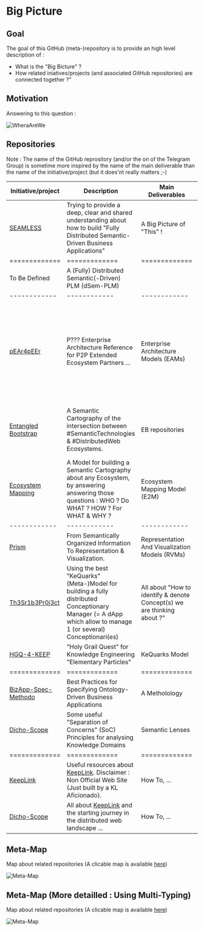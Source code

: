 Big Picture
==

Goal
-
The goal of this GitHub (meta-)repository is to provide an high level description of :
* What is the "Big Bicture" ?
* How related iniatives/projects (and associated GitHub repositories) are connected together ?"

Motivation
-
Answering to this question :

![WheraAreWe](https://github.com/iPlumb3r/BigPicture/blob/master/Images/SoWhereAreWeExactly.png)

Repositories
-
Note : The name of the GitHub reprository (and/or the on of the Telegram Group) is sometime more inspired by the name of the main deliverable than the name of the initiative/project (but it does'nt really matters ;-)

<table>
    <thead>
        <tr>
            <th>Initiative/project</th>
            <th>Description</th>
            <th>Main Deliverables</th>
            <th>Comment</th>
            <th>Telegram</th>
        </tr>
    </thead>
    <tbody>
        <tr>
            <td><a href="https://github.com/iPlumb3r/BigPicture">SEAMLESS</a></td>
            <td>Trying to provide a deep, clear and shared understanding about how to build "Fully Distributed Semantic-Driven Business Applications"</td>
            <td>A Big Picture of "This" !</td>
            <td>And potentialy - also - a RoadMap (but not now)</td>
            <td><a href="https://t.me/dSemBigPicture">Big Picture</a></td>
        </tr>
        <tr>
            <td>=============</td>
            <td>=============</td>
            <td>=============</td>
            <td>=============</td>
            <td>=============</td>
        </tr> 
        <tr>
            <td>To Be Defined</td>
            <td>A (Fully) Distributed Semantic(-Driven) PLM (dSem-PLM)</td>
            <td></td>
            <td>COMPaaS ?</td>
            <td></td>
        </tr>
        <tr>
            <td>------------</td>
            <td>------------</td>
            <td>------------</td>
            <td>------------</td>
            <td>------------</td>
        </tr>
        <tr>
            <td><a href="pEAr4pEEr">pEAr4pEEr</a></td>
            <td>P??? Enterprise Architecture Reference for P2P Extended Ecosystem Partners ...</td>
            <td>Enterprise Architecture Models (EAMs)</td>
            <td>Where P??? stand for : Possible, Probable, Potential, Pitoyable, Perfect, Pragmatic, Panoptical, Prismatic, Perpetual, ... depending of the mood ;-)</td>
            <td><a href="https://t.me/pEAr4pEEr">pEAr4pEEr</a></td>
        </tr>
        <tr>
            <td><a href="https://github.com/iPlumb3r/EntangledBootstrap">Entangled Bootstrap</a></td>
            <td>A Semantic Cartography of the intersection between #SemanticTechnologies & #DistributedWeb Ecosystems.</td>
            <td>EB repositories</td>
            <td>Currently implemented with <a href="https://www.topincs.com/">Topincs</a> (see online) : <a href="https://www.topincs.com/EntangledBootstrap/">Prod</a> & and <a href="https://www.topincs.com/iPlumb3rSandBox/">Dev</a>) AND <a href="http://keeplink.com/">KeepLink</a> (off line)</td>
            <td><a href="https://t.me/EntangledBootstrap">EBR</a></td>
        </tr>
        <tr>
            <td><a href="https://github.com/iPlumb3r/EcosystemMapping">Ecosystem Mapping</a></td>
            <td>A Model for building a Semantic Cartography about any Ecosystem, by answering answering those questions : WHO ? Do WHAT ? HOW ? For WHAT & WHY ?</td>
            <td>Ecosystem Mapping Model (E2M)</td>
            <td>E2M = "Intentional + "Extensional" Modules</td>
            <td><a href="https://t.me/EcosystemMapping">E2M</a></td>
        </tr>
        <tr>
            <td>------------</td>
            <td>------------</td>
            <td>------------</td>
            <td>------------</td>
            <td>------------</td>
        </tr>
        <tr>
            <td><a href="https://github.com/iPlumb3r/Prism">Prism</a></td>
            <td>From Semantically Organized Information To Representation & Visualization.</td>
            <td>Representation And Visualization Models (RVMs)</td>
            <td>-</td>
            <td>N/A</td>
        </tr>
        <tr>
            <td><a href="https://github.com/iPlumb3r/Th3Sr1b3Pr0j3ct">Th3Sr1b3Pr0j3ct</a></td>
            <td>Using the best "KeQuarks" (Meta-)Model for building a fully distributed Conceptionary Manager (= A dApp which allow to manage 1 (or several) Conceptionari(es)</td>
            <td>All about "How to identify & denote Concept(s) we are thinking about ?"</td>
            <td>-</td>
            <td><a href="https://t.me/TheScribeProject">TheScribeProject</a></td>
        </tr>
        <tr>
            <td><a href="https://github.com/iPlumb3r/KeQuarks">HGQ-4-KEEP</a></td>
            <td>"Holy Grail Quest" for Knowledge Engineering "Elementary Particles"</td>
            <td>KeQuarks Model</td>
            <td>-</td>
            <td><a href="https://t.me/KeQuarks">KeQuarks</a></td>
        </tr>
        <tr>
            <td>=============</td>
            <td>=============</td>
            <td>=============</td>
            <td>=============</td>
            <td>=============</td>
        </tr> 
        <tr>
            <td><a href="https://github.com/iPlumb3r/BizApp-Spec-Methodo">BizApp-Spec-Methodo</a></td>
            <td>Best Practices for Specifying Ontology-Driven Business Applications </td>
            <td>A Metholology</td>
            <td>Work In Stand-By</td>
            <td>N/A</td>
        </tr>
        <tr>
            <td><a href="https://github.com/iPlumb3r/Dicho-Scope">Dicho-Scope</a></td>
            <td>Some useful "Separation of Concerns" (SoC) Principles for analysing Knowledge Domains</td>
            <td>Semantic Lenses</td>
            <td>Work In Stand-By</td>
            <td>N/A</td>
        </tr>
        <tr>
            <td>=============</td>
            <td>=============</td>
            <td>=============</td>
            <td>=============</td>
            <td>=============</td>
        </tr> 
        <tr>
            <td><a href="https://github.com/iPlumb3r/KeepLink">KeepLink</a></td>
            <td>Useful resources about <a href="http://keeplink.com/">KeepLink</a>. Disclaimer : Non Official Web Site (Just built by a KL Aficionado).</td>
            <td>How To, ...</td>
            <td></td>
            <td>N/A</td>
        </tr>
        <tr>
            <td><a href="https://github.com/iPlumb3r/Holochain">Dicho-Scope</a></td>
            <td>All about <a href="https://holochain.org/">KeepLink</a> and the starting journey in the distributed web landscape ... </td>
            <td>How To, ...</td>
            <td>Holochain (by an Holonaut)</td>
            <td><a href="https://t.me/Holochainners">Holochainners</a></td></td>
        </tr>
    </tbody>
</table>

Meta-Map
-
Map about related repositories
(A clicable map is available <a href="http://hubject.net/iPlumb3r/GitHub/Meta-Map.html">here</a>) 

![Meta-Map](https://github.com/iPlumb3r/Meta/blob/master/Images/Meta-Map_2020-03_11.png)

Meta-Map (More detailled : Using Multi-Typing)
-
Map about related repositories
(A clicable map is available <a href="http://hubject.net/iPlumb3r/GitHub/Meta-Map2.html">here</a>) 

![Meta-Map](https://github.com/iPlumb3r/Meta/blob/master/Images/Meta-Map_2020-03-09.png)
